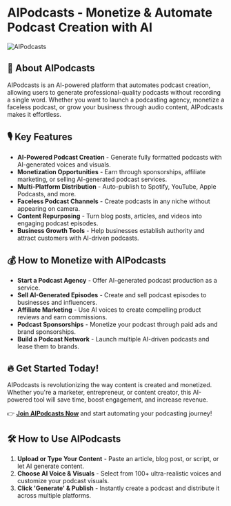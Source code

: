 # AIPodcasts - Monetize & Automate Podcast Creation with AI

![AIPodcasts](https://www.aipodcasts.io/assets/logo.png)

## 🚀 About AIPodcasts
AIPodcasts is an AI-powered platform that automates podcast creation, allowing users to generate professional-quality podcasts without recording a single word. Whether you want to launch a podcasting agency, monetize a faceless podcast, or grow your business through audio content, AIPodcasts makes it effortless.

## 🎙️ Key Features

- **AI-Powered Podcast Creation** - Generate fully formatted podcasts with AI-generated voices and visuals.
- **Monetization Opportunities** - Earn through sponsorships, affiliate marketing, or selling AI-generated podcast services.
- **Multi-Platform Distribution** - Auto-publish to Spotify, YouTube, Apple Podcasts, and more.
- **Faceless Podcast Channels** - Create podcasts in any niche without appearing on camera.
- **Content Repurposing** - Turn blog posts, articles, and videos into engaging podcast episodes.
- **Business Growth Tools** - Help businesses establish authority and attract customers with AI-driven podcasts.

## 💰 How to Monetize with AIPodcasts

- **Start a Podcast Agency** - Offer AI-generated podcast production as a service.
- **Sell AI-Generated Episodes** - Create and sell podcast episodes to businesses and influencers.
- **Affiliate Marketing** - Use AI voices to create compelling product reviews and earn commissions.
- **Podcast Sponsorships** - Monetize your podcast through paid ads and brand sponsorships.
- **Build a Podcast Network** - Launch multiple AI-driven podcasts and lease them to brands.

## 🔥 Get Started Today!
AIPodcasts is revolutionizing the way content is created and monetized. Whether you're a marketer, entrepreneur, or content creator, this AI-powered tool will save time, boost engagement, and increase revenue.

👉 **[Join AIPodcasts Now](http://worxclub.com)** and start automating your podcasting journey!

## 🛠️ How to Use AIPodcasts

1. **Upload or Type Your Content** - Paste an article, blog post, or script, or let AI generate content.
2. **Choose AI Voice & Visuals** - Select from 100+ ultra-realistic voices and customize your podcast visuals.
3. **Click 'Generate' & Publish** - Instantly create a podcast and distribute it across multiple platforms.
